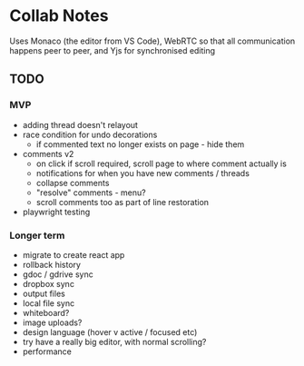 Collab Notes
============

Uses Monaco (the editor from VS Code), WebRTC so that all communication happens peer to peer, and Yjs for synchronised editing

TODO
----
### MVP
- adding thread doesn't relayout
- race condition for undo decorations
  - if commented text no longer exists on page - hide them
- comments v2
  - on click if scroll required, scroll page to where comment actually is
  - notifications for when you have new comments / threads
  - collapse comments
  - "resolve" comments - menu?
  - scroll comments too as part of line restoration
- playwright testing

### Longer term
- migrate to create react app
- rollback history
- gdoc / gdrive sync
- dropbox sync
- output files
- local file sync
- whiteboard?
- image uploads?
- design language (hover v active / focused etc)
- try have a really big editor, with normal scrolling?
- performance
